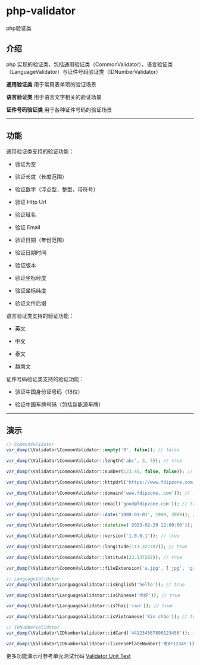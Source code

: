 # php-validator

php验证类

## 介绍

php 实现的验证类，包括通用验证类（CommonValidator），语言验证类（LanguageValidator）与证件号码验证类（IDNumberValidator）

**通用验证类** 用于常用表单项的验证场景

**语言验证类** 用于语言文字相关的验证场景

**证件号码验证类** 用于各种证件号码的验证场景

---

## 功能

通用验证类支持的验证功能：

- 验证为空

- 验证长度（长度范围）

- 验证数字（浮点型，整型，带符号）

- 验证 Http Url

- 验证域名

- 验证 Email

- 验证日期（年份范围）

- 验证日期时间

- 验证版本

- 验证坐标经度

- 验证坐标纬度

- 验证文件后缀

语言验证类支持的验证功能：

- 英文

- 中文

- 泰文

- 越南文

证件号码验证类支持的验证功能：

- 验证中国身份证号码（18位）

- 验证中国车牌号码（包括新能源车牌）

---

## 演示

```php
// CommonValidator
var_dump(\Validator\CommonValidator::empty('0', false)); // false

var_dump(\Validator\CommonValidator::length('abc', 3, 5)); // true

var_dump(\Validator\CommonValidator::number(123.45, false, false)); // false

var_dump(\Validator\CommonValidator::httpUrl('https://www.fdipzone.com')); // true

var_dump(\Validator\CommonValidator::domain('www.fdipzone..com')); // false

var_dump(\Validator\CommonValidator::email('good@fdipzone.com')); // true

var_dump(\Validator\CommonValidator::date('1988-01-01', 1900, 2000)); // true

var_dump(\Validator\CommonValidator::datetime('2023-02-29 12:00:00')); // false

var_dump(\Validator\CommonValidator::version('1.0.0.1')); // true

var_dump(\Validator\CommonValidator::longitude(113.327782)); // true

var_dump(\Validator\CommonValidator::latitude(23.137202)); // true

var_dump(\Validator\CommonValidator::fileExtension('a.jpg', ['jpg', 'gif', 'png'])); // true

// LanguageValidator
var_dump(\Validator\LanguageValidator::isEnglish('hello')); // true

var_dump(\Validator\LanguageValidator::isChinese('你好')); // true

var_dump(\Validator\LanguageValidator::isThai('สวัสดี')); // true

var_dump(\Validator\LanguageValidator::isVietnamese('Xin chào')); // true

// IDNumberValidator
var_dump(\Validator\IDNumberValidator::idCard('441234567890123456')); // false

var_dump(\Validator\IDNumberValidator::licensePlateNumber('粤AF12345')); // true
```

更多功能演示可参考单元测试代码 [Validator Unit Test](<https://github.com/xfdipzone/php-program/tree/master/tests/Validator>)
